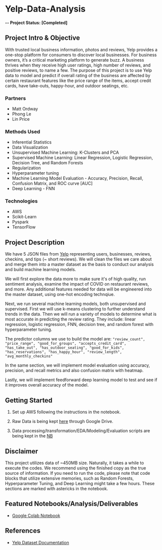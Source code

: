# Yelp-Data-Analysis
#### -- Project Status: [Completed]

## Project Intro & Objective
With trusted local business information, photos and reviews, Yelp provides a one-stop platform for consumers to discover local businesses. For business owners, it’s a critical marketing platform to generate buzz. A business thrives when they receive high user ratings, high number of reviews, and positive reviews, to name a few. The purpose of this project is to use Yelp data to model and predict if overall rating of the business are affected by certain restaurant features like the price range of the items, accept credit cards, have take-outs, happy-hour, and outdoor seatings, etc.


### Partners
* Matt Ordway
* Phong Le
* Lin Price

### Methods Used
* Inferential Statistics
* Data Visualization
* Unsupervised Machine Learning: K-Clusters and PCA
* Supervised Machine Learning: Linear Regression, Logistic Regression, Decision Tree, and Random Forests
* Regularization
* Hyperparameter tuning
* Machine Learning Model Evaluation - Accuracy, Precision, Recall, Confusion Matrix, and ROC curve [AUC]
* Deep Learning - FNN


### Technologies
* AWS
* Scikit-Learn
* Pyspark
* TensorFlow

## Project Description
We have 5 JSON files from [Yelp](https://www.yelp.com/dataset/documentation/main) representing users, businesses, reviews, checkins, and tips (~ short reviews). We will clean the files we care about and merge them into a master dataset as the basis to conduct our analysis and build machine learning models. 

We will first explore the data more to make sure it's of high quality, run sentiment analysis, examine the impact of COVID on restaurant reviews, and more. Any additional features needed for data will be engineered into the master dataset, using one-hot encoding technqiue. 

Next, we run several machine learning models, both unsupervised and supervised. First we will use k-means clustering to further understand trends in the data. Then we will run a variety of models to determine what is most accurate in predicting the review rating. They include: linear regression, logistic regression, FNN, decision tree, and random forest with hyperparameter tuning.

The predictor columns we use to build the model are:
```"review_count", "price_range", "good_for_groups", "accepts_credit_card", "has_take_out", "has_outdoor_seating", "good_for_kids", "has_reservations", "has_happy_hour", "review_length", "avg_monthly_checkins"```

In the same section, we will implement model evaluation using accuracy, precision, and recall metrics and also confusion matrix with heatmap. 

Lastly, we will implement feedforward deep learning model to test and see if it improves overall accuracy of the model. 

## Getting Started

1. Set up AWS following the instructions in the notebook.

3. Raw Data is being kept [here](https://drive.google.com/drive/folders/1B9sT11g-F-R3ifkLe9rloA4phKzbAO8Z?usp=share_link) through Google Drive.
    
3. Data processing/transformation/EDA/Modeling/Evaluation scripts are being kept in the [NB](https://colab.research.google.com/drive/1uBpqYS_SEux-N97jmCCxvRGMIm-mNctm?usp=share_link)

## Disclaimer
This project utilizes data of ~450MB size. Naturally, it takes a while to execute the codes. We recommend using the finished copy as the true source of information. If you need to run the code, please note that code blocks that utilize extensive memories, such as Random Forests, Hyperparameter Tuning, and Deep Learning might take a few hours. These sections are marked with astericks in the notebook.

## Featured Notebooks/Analysis/Deliverables
* [Google Colab Notebook](https://colab.research.google.com/drive/1uBpqYS_SEux-N97jmCCxvRGMIm-mNctm?usp=share_link)

## References
* [Yelp Dataset Documentation](https://www.yelp.com/dataset/documentation/main)
